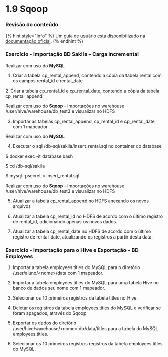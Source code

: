 # 1.9 Sqoop

### Revisão do conteúdo



{% hint style="info" %}
Um guia de usuário está disponibilizado na [documentação oficial](https://sqoop.apache.org/docs/1.4.7/SqoopUserGuide.html).
{% endhint %}

### Exercício - **Importação BD Sakila – Carga incremental**

Realizar com uso do **MySQL**

1. Criar a tabela cp\_rental\_append, contendo a cópia da tabela rental com os campos rental\_id e rental\_date

2 .Criar a tabela cp\_rental\_id e cp\_rental\_date, contendo a cópia da tabela cp\_rental\_append

Realizar com uso do **Sqoop** - Importações no warehouse /user/hive/warehouse/db\_test3 e visualizar no HDFS

3. Importar as tabelas cp\_rental\_append, cp\_rental\_id e cp\_rental\_date com 1 mapeador

Realizar com uso do **MySQL**

4. Executar o sql /db-sql/sakila/insert\_rental.sql no container do database

$ docker exec -it database bash

$ cd /db-sql/sakila

$ mysql -psecret &lt; insert\_rental.sql

Realizar com uso do **Sqoop** - Importações no warehouse /user/hive/warehouse/db\_test3 e visualizar no HDFS

5. Atualizar a tabela cp\_rental\_append no HDFS anexando os novos arquivos

6. Atualizar a tabela cp\_rental\_id no HDFS de acordo com o último registro de rental\_id, adicionando apenas os novos dados.

7. Atualizar a tabela cp\_rental\_date no HDFS de acordo com o último registro de rental\_date, atualizando os registros a partir desta data.

### Exercício -  **Importação para o Hive e Exportação - BD Employees**

1. Importar a tabela employees.titles do MySQL para o diretório /user/aluno/&lt;nome&gt;/data com 1 mapeador.

2. Importar a tabela employees.titles do MySQL para uma tabela Hive no banco de dados seu nome com 1 mapeador.

3. Selecionar os 10 primeiros registros da tabela titles no Hive.

4. Deletar os registros da tabela employees.titles do MySQL e verificar se foram apagados, através do Sqoop

5. Exportar os dados do diretório /user/hive/warehouse/&lt;nome&gt;.db/data/titles para a tabela do MySQL  employees.titles.

6. Selecionar os 10 primeiros registros registros da tabela employees.titles do MySQL.

